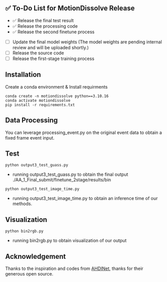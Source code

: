 ## ✅ To-Do List for MotionDissolve Release

- ✅ Release the final test result
- ✅ Release the processing code
- ✅ Release the second finetune process
- [  ] Update the final model weights (The model weights are pending internal review and will be uploaded shortly.)
- [  ] Release the source code
- [  ] Release the first-stage training process

## Installation

Create a conda environment & Install requirments 

```shell
conda create -n motiondissolve python==3.10.16
conda activate motiondissolve
pip install -r requirements.txt

```

## Data Processing

You can leverage processing_event.py on the original event data to obtain a fixed frame event input.

## Test

```shell
python output3_test_guass.py
```

- running output3_test_guass.py to obtain the final output ./AA_1_Final_submit/finetune_2stage/results/bin

```shell
python output3_test_image_time.py
```

- running output3_test_image_time.py to obtain an inference time of our methods.

## Visualization

```shell
python bin2rgb.py
```

- running bin2rgb.py to obtain visualization of our output


## Acknowledgement

Thanks to the inspiration and codes from [AHDINet](https://github.com/wyang-vis/AHDINet), thanks for their generous open source.
